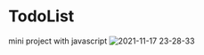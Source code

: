 # TodoList
mini project with javascript
![2021-11-17 23-28-33](https://user-images.githubusercontent.com/70651994/142220219-0625d01d-bdaf-4f70-8414-29b1ff309718.gif)
